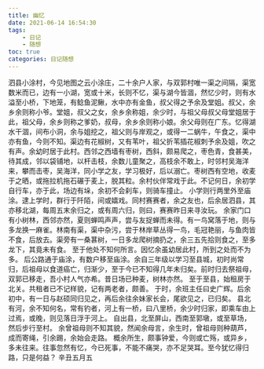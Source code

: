 ```yaml
---
title: 幽忆
date: 2021-06-14 16:54:30
tags:
    - 日记
    - 随想
toc: true
categories: 日记随想
---
```

泗县小涂村，今见地图之云小涂庄，二十余户人家，与双郭村唯一渠之间隔，渠宽数米而已，边有一小湖，宽或十米，长则不忆，渠与湖今皆涸，然忆少时，则有水溢至小桥，下地笼，有鲶鱼泥鳅，水中亦有金鱼，叔父得之予余及堂姐。叔父，余乡余则称小爷。堂姐，叔父之女，余乡余称姐，余少时，与祖父母叔父母堂姐居于此，祖父母，余乡则称之爹奶，叔母，余乡余则称小娘。余父母则在广东。忆得湖水干涸，间布小洞，余与姐挖之，祖父则与岸观之，或得一二蜗牛，午食之，渠中亦有鱼，今则不知。渠边有花椒树，又有苇叶，祖父折苇插花椒刺予余及姐，吹之有声。余幼时居于此村。西邻之西墙有枣树，西斜，颇易爬之，枣色青，食甚美，待其成，邻以袋铺地，以杆击枝，余数儿童聚之，高枝余不敢上，时邻村吴海洋来，攀而击枣，吴海洋，同小学之友，学习极好，后以溺亡。枣树西有空地，收麦于之晒，或拖拉机拖石碾于麦上，脱其粒。余村伙伴常戏于此。不记何日，余初学自行车，亦于此，场边有垛，余初不会刹车，则骑车撞止。
小学则行两里外至庙涂。逮上学时，群行于阡陌，间或嬉戏。同村赛赛者，余之友也，后余居泗县，其亦移北湖，每周五末余归之，或有周六归，则曰，赛赛昨日来寻汝玩。
余家门口有小树林，西邻亦然，夏则蝉鸣声声，尝与友捉蝉而未得。有一鸟窝落于地，则与多龙换一麻雀。林南有渠，渠中杂污，尝于林岸草丛得一鸟，毛冠艳丽，与鱼肉皆不食，后放去。渠旁有一桑葚树，一日多龙爬树摘扔之，余三五先拾则食之，至多龙下，其竟未有食。
至于他处不知何所言。因忆余虽幼居此村，所到之处而不为多。
后公路通于庙涂，有数户移至庙涂。余自三年级以学习至县城，初时尚常归，后祖母以食道癌亡，归渐少，至于今已不知得几年未归矣。前时归去祭祖母，双郭已移走，吾小村人气亦希。昔日场已种麦，树林亦然。
至于至县，始租房于北关。共租者已不记样貌，记有两老者，颇善。
于时，余班主任曰史广辉。后余初中，有一日与赵硕同归见之，再后余往余妹家长会，尾欲见之，已归矣。
县北有河，余不知何名，常有钓者，河上有一桥，曰八里桥，余少时归家，即乘车由上过焉，或晚，则见落日浮于河上。
自出县，北至屏山，西南至郭墩，或至草场，然后步行至村。
余曾祖母则不知其貌，然闻余母言，余生时，曾祖母则种葫芦，成而寄绳，引余踢，余始会走路。
概余所生，颇事钟爱，今则或亡殇，或异乡，多未往来。往事忽然有忆，今已死事，不能不痛哭，亦不足哭耳。至今犹忆得归路，只是何益？
辛丑五月五